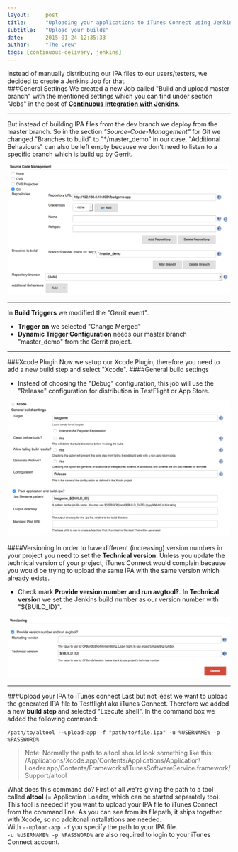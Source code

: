 ```yaml
---
layout:     post
title:      "Uploading your applications to iTunes Connect using Jenkins"
subtitle:   "Upload your builds"
date:       2015-01-24 12:35:33
author:     "The Crew"
tags: [continuous-delivery, jenkins]
---
```


Instead of manually distributing our IPA files to our users/testers, we decided to create a Jenkins Job for that.<br>
###General Settings
We created a new Job called "Build and upload master branch" with the mentioned settings which you can find under section "Jobs" in the post of [**Continuous Integration with Jenkins**](http://ciforios.github.io/2015/01/25/Jenkins/).<br>
***
But instead of building IPA files from the dev branch we deploy from the master branch. So in the section *"Source-Code-Management"* for Git we changed "Branches to build" to "*/master_demo" in our case. "Additional Behaviours" can also be left empty because we don't need to listen to a specific branch which is build up by Gerrit.<br>

![image](/img/jenkins/jobITunesConnectSCM.png)
***
In **Build Triggers** we modified the "Gerrit event".

* **Trigger on** we selected "Change Merged"
* **Dynamic Trigger Configuration** needs our master branch "master_demo" from the Gerrit project.

***
###Xcode Plugin
Now we setup our Xcode Plugin, therefore you need to add a new build step and select "Xcode". 
####General build settings
* Instead of choosing the "Debug" configuration, this job will use the "Release" configuration for distribution in TestFlight or App Store.

![image](/img/jenkins/pluginXcodeBuildSettings.png)

####Versioning
In order to have different (increasing) version numbers in your project you need to set the **Technical version**. Unless you update the technical version of your project, iTunes Connect would complain because you would be trying to upload the same IPA with the same version which already exists.<br>

* Check mark **Provide version number and run avgtool?**. In **Technical version** we set the Jenkins build number as our version number with "${BUILD_ID}".

![image](/img/jenkins/pluginXcodeVersioning.png)

***
###Upload your IPA to iTunes connect
Last but not least we want to upload the generated IPA file to Testflight aka iTunes Connect. Therefore we added a new **build step** and selected "Execute shell". In the command box we added the following command:<br>
```
/path/to/altool --upload-app -f "path/to/file.ipa" -u %USERNAME% -p %PASSWORD%
```
> Note: Normally the path to altool should look something like this: /Applications/Xcode.app/Contents/Applications/Application\ Loader.app/Contents/Frameworks/ITunesSoftwareService.framework/Support/altool

What does this command do? First of all we're giving the path to a tool called **altool** (= Application Loader, which can be started separately too). This tool is needed if you want to upload your IPA file to iTunes Connect from the command line. As you can see from its filepath, it ships together with Xcode, so no additonal installations are needed.<br>
With ```--upload-app -f``` you specify the path to your IPA file.<br>
```-u %USERNAME% -p %PASSWORD%``` are also required to login to your iTunes Connect account.